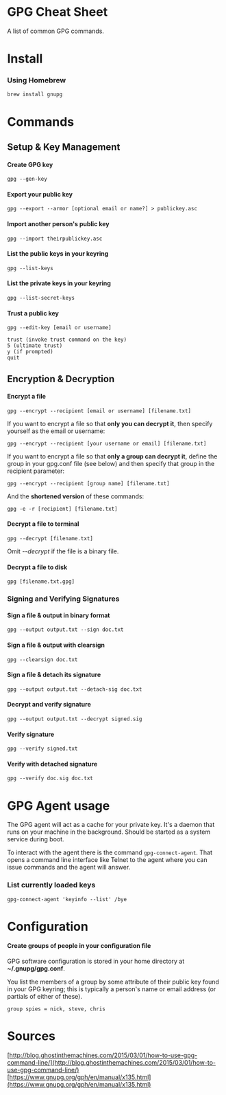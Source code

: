 # GPG Cheat Sheet

A list of common GPG commands.

# Install

### Using Homebrew

```brew install gnupg```

# Commands

## Setup & Key Management

#### Create GPG key
```gpg --gen-key```

#### Export your public key
```gpg --export --armor [optional email or name?] > publickey.asc```

#### Import another person's public key
```gpg --import theirpublickey.asc```

#### List the public keys in your keyring
```gpg --list-keys```

#### List the private keys in your keyring
```gpg --list-secret-keys```

#### Trust a public key
```
gpg --edit-key [email or username]

trust (invoke trust command on the key)
5 (ultimate trust)
y (if prompted)
quit

```

## Encryption & Decryption

#### Encrypt a file
```gpg --encrypt --recipient [email or username] [filename.txt]```

If you want to encrypt a file so that **only you can decrypt it**, then specify yourself as the email or username:

```gpg --encrypt --recipient [your username or email] [filename.txt]```

If you want to encrypt a file so that **only a group can decrypt it**, define the group in your gpg.conf file (see below) and then specify that group in the recipient parameter:

```gpg --encrypt --recipient [group name] [filename.txt]```

And the **shortened version** of these commands:

```gpg -e -r [recipient] [filename.txt]```

#### Decrypt a file to terminal
```gpg --decrypt [filename.txt]```

Omit *--decrypt* if the file is a binary file.

#### Decrypt a file to disk
```gpg [filename.txt.gpg]```

### Signing and Verifying Signatures

#### Sign a file & output in binary format
```gpg --output output.txt --sign doc.txt```

#### Sign a file & output with clearsign
```gpg --clearsign doc.txt```

#### Sign a file & detach its signature
```gpg --output output.txt --detach-sig doc.txt```

#### Decrypt and verify signature
```gpg --output output.txt --decrypt signed.sig```

#### Verify signature
```gpg --verify signed.txt```

#### Verify with detached signature
```gpg --verify doc.sig doc.txt```

# GPG Agent usage
The GPG agent will act as a cache for your private key. It's a daemon that runs on your machine in the background. Should be started as a system service during boot.

To interact with the agent there is the command ```gpg-connect-agent```. That opens a command line interface like Telnet to the agent where you can issue commands and the agent will answer.

### List currently loaded keys
```gpg-connect-agent 'keyinfo --list' /bye```


# Configuration

#### Create groups of people in your configuration file
GPG software configuration is stored in your home directory at **~/.gnupg/gpg.conf**.

You list the members of a group by some attribute of their public key found in your GPG keyring; this is typically a person's name or email address (or partials of either of these).

```group spies = nick, steve, chris```

# Sources

[http://blog.ghostinthemachines.com/2015/03/01/how-to-use-gpg-command-line/](http://blog.ghostinthemachines.com/2015/03/01/how-to-use-gpg-command-line/)
[https://www.gnupg.org/gph/en/manual/x135.html](https://www.gnupg.org/gph/en/manual/x135.html)
